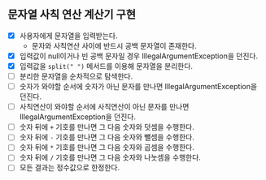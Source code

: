 ## 문자열 사칙 연산 계산기 구현
- [x] 사용자에게 문자열을 입력받는다.
  - 문자와 사칙연산 사이에 반드시 공백 문자열이 존재한다.
- [x] 입력값이 null이거나 빈 공백 문자일 경우 IllegalArgumentException을 던진다.
- [x] 입력값을 `split(" ")` 메서드를 이용해 문자열을 분리한다.
- [ ] 분리한 문자열을 순차적으로 탐색한다.
- [ ] 숫자가 와야할 순서에 숫자가 아닌 문자를 만나면 IllegalArgumentException을 던진다.
- [ ] 사칙연산이 와야할 순서에 사칙연산이 아닌 문자를 만나면 IllegalArgumentException을 던진다.
- [ ] 숫자 뒤에 `+` 기호를 만나면 그 다음 숫자와 덧셈을 수행한다.
- [ ] 숫자 뒤에 `-` 기호를 만나면 그 다음 숫자와 뺄셈을 수행한다.
- [ ] 숫자 뒤에 `*` 기호를 만나면 그 다음 숫자와 곱셈을 수행한다.
- [ ] 숫자 뒤에 `/` 기호를 만나면 그 다음 숫자와 나눗셈을 수행한다.
- [ ] 모든 결과는 정수값으로 한정한다.
